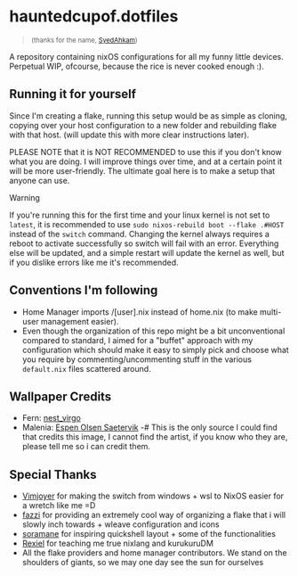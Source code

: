 # hauntedcupof.dotfiles

> <small>(thanks for the name, [SyedAhkam](https://github.com/SyedAhkam))</small>

A repository containing nixOS configurations for all my funny little devices. Perpetual WIP, ofcourse, because the rice is never cooked enough :).

## Running it for yourself

Since I'm creating a flake, running this setup would be as simple as cloning, copying over your host configuration to a new folder and rebuilding flake with that host. (will update this with more clear instructions later).

PLEASE NOTE that it is NOT RECOMMENDED to use this if you don't know what you are doing. I will improve things over time, and at a certain point it will be more user-friendly. The ultimate goal here is to make a setup that anyone can use.

> [!WARNING]
> If you're running this for the first time and your linux kernel is not set to `latest`, it is recommended to use `sudo nixos-rebuild boot --flake .#HOST` instead of the `switch` command. Changing the kernel always requires a reboot to activate successfully so switch will fail with an error. Everything else will be updated, and a simple restart will update the kernel as well, but if you dislike errors like me it's recommended.

## Conventions I'm following

- Home Manager imports /[user].nix instead of home.nix (to make multi-user management easier).
- Even though the organization of this repo might be a bit unconventional compared to standard, I aimed for a "buffet" approach with my configuration which should make it easy to simply pick and choose what you require by commenting/uncommenting stuff in the various `default.nix` files scattered around.

## Wallpaper Credits

- Fern: [nest_virgo](https://www.instagram.com/p/C0Sh_5gP-xu/)
- Malenia: [Espen Olsen Saetervik](https://x.com/VideoArtGame/status/1698002847575769189)
  -# This is the only source I could find that credits this image, I cannot find the artist, if you know who they are, please tell me so i can credit them.

## Special Thanks

- [Vimjoyer](https://www.youtube.com/@vimjoyer) for making the switch from windows + wsl to NixOS easier for a wretch like me =D
- [fazzi](https://gitlab.com/fazzi/nixohess) for providing an extremely cool way of organizing a flake that i will slowly inch towards + wleave configuration and icons
- [soramane](https://github.com/caelestia-dots/shell) for inspiring quickshell layout + some of the functionalities
- [Rexiel](https://github.com/Rexcrazy804) for teaching me true nixlang and kurukuruDM
- All the flake providers and home manager contributors. We stand on the shoulders of giants, so we may one day see the sun for ourselves

